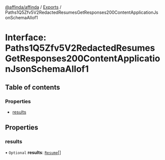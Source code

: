 [@affinda/affinda](../README.md) / [Exports](../modules.md) / Paths1Q5Zfv5V2RedactedResumesGetResponses200ContentApplicationJsonSchemaAllof1

# Interface: Paths1Q5Zfv5V2RedactedResumesGetResponses200ContentApplicationJsonSchemaAllof1

## Table of contents

### Properties

- [results](Paths1Q5Zfv5V2RedactedResumesGetResponses200ContentApplicationJsonSchemaAllof1.md#results)

## Properties

### results

• `Optional` **results**: [`Resume`](Resume.md)[]
